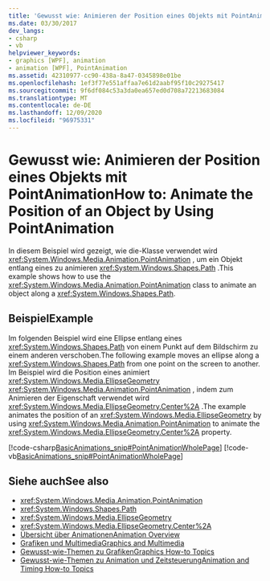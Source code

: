 ```yaml
---
title: 'Gewusst wie: Animieren der Position eines Objekts mit PointAnimation'
ms.date: 03/30/2017
dev_langs:
- csharp
- vb
helpviewer_keywords:
- graphics [WPF], animation
- animation [WPF], PointAnimation
ms.assetid: 42310977-cc90-438a-8a47-0345898e01be
ms.openlocfilehash: 1ef3f77e551affaa7e61d2aabf95f10c29275417
ms.sourcegitcommit: 9f6df084c53a3da0ea657ed0d708a72213683084
ms.translationtype: MT
ms.contentlocale: de-DE
ms.lasthandoff: 12/09/2020
ms.locfileid: "96975331"
---
```

# <a name="how-to-animate-the-position-of-an-object-by-using-pointanimation"></a><span data-ttu-id="41ace-102">Gewusst wie: Animieren der Position eines Objekts mit PointAnimation</span><span class="sxs-lookup"><span data-stu-id="41ace-102">How to: Animate the Position of an Object by Using PointAnimation</span></span>
<span data-ttu-id="41ace-103">In diesem Beispiel wird gezeigt, wie die-Klasse verwendet wird <xref:System.Windows.Media.Animation.PointAnimation> , um ein Objekt entlang eines zu animieren <xref:System.Windows.Shapes.Path> .</span><span class="sxs-lookup"><span data-stu-id="41ace-103">This example shows how to use the <xref:System.Windows.Media.Animation.PointAnimation> class to animate an object along a <xref:System.Windows.Shapes.Path>.</span></span>  
  
## <a name="example"></a><span data-ttu-id="41ace-104">Beispiel</span><span class="sxs-lookup"><span data-stu-id="41ace-104">Example</span></span>  
 <span data-ttu-id="41ace-105">Im folgenden Beispiel wird eine Ellipse entlang eines <xref:System.Windows.Shapes.Path> von einem Punkt auf dem Bildschirm zu einem anderen verschoben.</span><span class="sxs-lookup"><span data-stu-id="41ace-105">The following example moves an ellipse along a <xref:System.Windows.Shapes.Path> from one point on the screen to another.</span></span> <span data-ttu-id="41ace-106">Im Beispiel wird die Position eines animiert <xref:System.Windows.Media.EllipseGeometry> <xref:System.Windows.Media.Animation.PointAnimation> , indem zum Animieren der Eigenschaft verwendet wird <xref:System.Windows.Media.EllipseGeometry.Center%2A> .</span><span class="sxs-lookup"><span data-stu-id="41ace-106">The example animates the position of an <xref:System.Windows.Media.EllipseGeometry> by using <xref:System.Windows.Media.Animation.PointAnimation> to animate the <xref:System.Windows.Media.EllipseGeometry.Center%2A> property.</span></span>  
  
 [!code-csharp[BasicAnimations_snip#PointAnimationWholePage](~/samples/snippets/csharp/VS_Snippets_Wpf/BasicAnimations_snip/CSharp/PointAnimationExample.cs#pointanimationwholepage)]
 [!code-vb[BasicAnimations_snip#PointAnimationWholePage](~/samples/snippets/visualbasic/VS_Snippets_Wpf/BasicAnimations_snip/VisualBasic/PointAnimationExample.vb#pointanimationwholepage)]  
  
## <a name="see-also"></a><span data-ttu-id="41ace-107">Siehe auch</span><span class="sxs-lookup"><span data-stu-id="41ace-107">See also</span></span>

- <xref:System.Windows.Media.Animation.PointAnimation>
- <xref:System.Windows.Shapes.Path>
- <xref:System.Windows.Media.EllipseGeometry>
- <xref:System.Windows.Media.EllipseGeometry.Center%2A>
- [<span data-ttu-id="41ace-108">Übersicht über Animationen</span><span class="sxs-lookup"><span data-stu-id="41ace-108">Animation Overview</span></span>](animation-overview.md)
- [<span data-ttu-id="41ace-109">Grafiken und Multimedia</span><span class="sxs-lookup"><span data-stu-id="41ace-109">Graphics and Multimedia</span></span>](index.md)
- [<span data-ttu-id="41ace-110">Gewusst-wie-Themen zu Grafiken</span><span class="sxs-lookup"><span data-stu-id="41ace-110">Graphics How-to Topics</span></span>](graphics-how-to-topics.md)
- [<span data-ttu-id="41ace-111">Gewusst-wie-Themen zu Animation und Zeitsteuerung</span><span class="sxs-lookup"><span data-stu-id="41ace-111">Animation and Timing How-to Topics</span></span>](animation-and-timing-how-to-topics.md)
